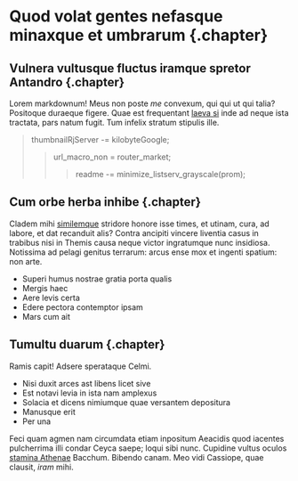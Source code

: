 # Quod volat gentes nefasque minaxque et umbrarum {.chapter}

## Vulnera vultusque fluctus iramque spretor Antandro {.chapter}

Lorem markdownum! Meus non poste *me* convexum, qui qui ut qui talia? Positoque
duraeque figere. Quae est frequentant [laeva si](http://ab-carmine.com/) inde ad
neque ista tractata, pars natum fugit. Tum infelix stratum stipulis ille.

>thumbnailRjServer -= kilobyteGoogle;
>>url_macro_non = router_market;
>>>readme -= minimize_listserv_grayscale(prom);

## Cum orbe herba inhibe {.chapter}

Cladem mihi [similemque](http://www.non.io/) stridore honore isse times, et
utinam, cura, ad labore, et dat recanduit alis? Contra ancipiti vincere liventia
casus in trabibus nisi in Themis causa neque victor ingratumque nunc insidiosa.
Notissima ad pelagi genitus terrarum: arcus ense mox et ingenti spatium: non
arte.

- Superi humus nostrae gratia porta qualis
- Mergis haec
- Aere levis certa
- Edere pectora contemptor ipsam
- Mars cum ait

## Tumultu duarum {.chapter}

Ramis capit! Adsere sperataque Celmi.

- Nisi duxit arces ast libens licet sive
- Est notavi levia in ista nam amplexus
- Solacia et dicens nimiumque quae versantem depositura
- Manusque erit
- Per una

Feci quam agmen nam circumdata etiam inpositum Aeacidis quod iacentes
pulcherrima illi condar Ceyca saepe; loqui sibi nunc. Cupidine vultus oculos
[stamina Athenae](http://istae.io/ante.php) Bacchum. Bibendo canam. Meo vidi
Cassiope, quae clausit, *iram* mihi.